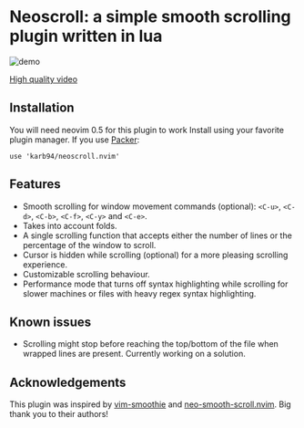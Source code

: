 # Neoscroll: a simple smooth scrolling plugin written in lua


![demo](./.github/docs/demo.gif)

[High quality video](https://user-images.githubusercontent.com/41967813/113148268-93727b80-9229-11eb-993b-f55ad2bec808.mp4)



## Installation
You will need neovim 0.5 for this plugin to work
Install using your favorite plugin manager. If you use [Packer](https://github.com/wbthomason/packer.nvim):
```
use 'karb94/neoscroll.nvim'
```

## Features
* Smooth scrolling for window movement commands (optional): `<C-u>`, `<C-d>`, `<C-b>`, `<C-f>`, `<C-y>` and `<C-e>`.
* Takes into account folds.
* A single scrolling function that accepts either the number of lines or the percentage of the window to scroll.
* Cursor is hidden while scrolling (optional) for a more pleasing scrolling experience.
* Customizable scrolling behaviour.
* Performance mode that turns off syntax highlighting while scrolling for slower machines or files with heavy regex syntax highlighting.

## Known issues
* Scrolling might stop before reaching the top/bottom of the file when wrapped lines are present. Currently working on a solution.

## Acknowledgements
This plugin was inspired by [vim-smoothie](https://github.com/psliwka/vim-smoothie) and [neo-smooth-scroll.nvim](https://github.com/cossonleo/neo-smooth-scroll.nvim).
Big thank you to their authors!
